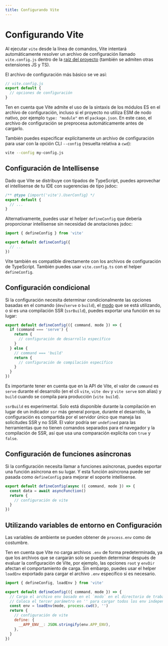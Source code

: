 ```yaml
---
title: Configurando Vite
---
```


# Configurando Vite

Al ejecutar `vite` desde la línea de comandos, Vite intentará automáticamente resolver un archivo de configuración llamado `vite.config.js` dentro de la [raíz del proyecto](/guide/#index-html-y-raiz-del-proyecto) (también se admiten otras extensiones JS y TS).

El archivo de configuración más básico se ve así:

```js
// vite.config.js
export default {
  // opciones de configuración
}
```

Ten en cuenta que Vite admite el uso de la sintaxis de los módulos ES en el archivo de configuración, incluso si el proyecto no utiliza ESM de nodo nativo, por ejemplo `type: "module"` en el `package.json`. En este caso, el archivo de configuración se preprocesa automáticamente antes de cargarlo.

También puedes especificar explícitamente un archivo de configuración para usar con la opción CLI `--config` (resuelta relativa a `cwd`):

```bash
vite --config my-config.js
```

## Configuración de Intellisense

Dado que Vite se distribuye con tipados de TypeScript, puedes aprovechar el intellisense de tu IDE con sugerencias de tipo jsdoc:

```js
/** @type {import('vite').UserConfig} */
export default {
  // ...
}
```

Alternativamente, puedes usar el helper `defineConfig` que debería proporcionar intellisense sin necesidad de anotaciones jsdoc:

```js
import { defineConfig } from 'vite'

export default defineConfig({
  // ...
})
```

Vite también es compatible directamente con los archivos de configuración de TypeScript. También puedes usar `vite.config.ts` con el helper `defineConfig`.

## Configuración condicional

Si la configuración necesita determinar condicionalmente las opciones basadas en el comando (`dev`/`serve` o `build`), el [modo](/guide/env-and-mode) que se está utilizando, o si es una compilación SSR (`ssrBuild`), puedes exportar una función en su lugar:

```js
export default defineConfig(({ command, mode }) => {
  if (command === 'serve') {
    return {
      // configuración de desarrollo específico
    }
  } else {
    // command === 'build'
    return {
      // configuración de compilación específico
    }
  }
})
```

Es importante tener en cuenta que en la API de Vite, el valor de `command` es `serve` durante el desarrollo (en el cli `vite`, `vite dev` y `vite serve` son alias) y `build` cuando se compila para producción (`vite build`).

`ssrBuild` es experimental. Solo está disponible durante la compilación en lugar de un indicador `ssr` más general porque, durante el desarrollo, la configuración es compartida por el servidor único que maneja las solicitudes SSR y no SSR. El valor podría ser `undefined` para las herramientas que no tienen comandos separados para el navegador y la compilación de SSR, así que usa una comparación explícita con `true` y `false`.

## Configuración de funciones asíncronas

Si la configuración necesita llamar a funciones asíncronas, puedes exportar una función asíncrona en su lugar. Y esta función asíncrona puede ser pasada como `defineConfig` para mejorar el soporte intellisense.

```js
export default defineConfig(async ({ command, mode }) => {
  const data = await asyncFunction()
  return {
    // configuración de vite
  }
})
```

## Utilizando variables de entorno en Configuración

Las variables de ambiente se pueden obtener de `process.env` como de costumbre.

Ten en cuenta que Vite no carga archivos `.env` de forma predeterminada, ya que los archivos que se cargarán solo se pueden determinar después de evaluar la configuración de Vite, por ejemplo, las opciones `root` y `envDir` afectan el comportamiento de carga. Sin embargo, puedes usar el helper `loadEnv` exportado para cargar el archivo `.env` específico si es necesario.

```js
import { defineConfig, loadEnv } from 'vite'

export default defineConfig(({ command, mode }) => {
  // Carga el archivo env basado en el `modo` en el directorio de trabajo actual.
  // Coloca el tercer parámetro en '' para cargar todos los env independientemente del prefijo `VITE_`.
  const env = loadEnv(mode, process.cwd(), '')
  return {
    // configuración de vite
    define: {
      __APP_ENV__: JSON.stringify(env.APP_ENV),
    },
  }
})
```
